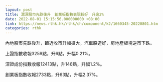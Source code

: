 ```yaml
---
layout: post
title: 滬深股市先跌後升　創業板指數表現較好　升逾2%
date: 2022-08-01 15:15:56.000000000 +08:00
link: https://news.rthk.hk/rthk/ch/component/k2/1660345-20220801.htm
categories: rthk
---
```


內地股市先跌後升，臨近收市升幅擴大，汽車股造好，房地產板塊逆市下跌。

上證指數收報3259點，升6點，升幅0.21%。

深證成份指數收報12413點，升146點，升幅1.2%。

創業板指數收報2733點，升63點，升幅2.37%。

